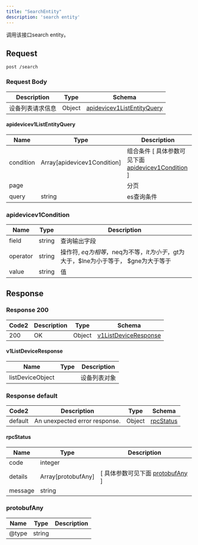 ```yaml
---
title: "SearchEntity"
description: 'search entity'
---
```



调用该接口search entity。



## Request


```
post /search
```







### Request Body


 
| Description | Type | Schema |
| ----------- | ------ | ------ |
| 设备列表请求信息 | Object | [apidevicev1ListEntityQuery](#apidevicev1ListEntityQuery) |

#### apidevicev1ListEntityQuery

| Name | Type | Description | 
| ---- | ---- | ----------- |         
| condition | Array[apidevicev1Condition] | 组合条件 [ 具体参数可见下面 [apidevicev1Condition](#apidevicev1Condition) ] |       
| page |  | 分页 |      
| query | string | es查询条件 |   


  
       
         
### apidevicev1Condition
| Name | Type | Description | 
| ---- | ---- | ----------- |     
| field | string | 查询输出字段 |      
| operator | string | 操作符, $eq为相等，$neq为不等，$lt为小于，$gt为大于，$lne为小于等于， $gne为大于等于 |      
| value | string | 值 |   


  
     
   
     
   
     
 
 


          
     
   
     
   
     
 
 





## Response



### Response  200

 
| Code2 | Description | Type | Schema |
| ---- | ----------- | ------ | ------ |
| 200 | OK | Object | [v1ListDeviceResponse](#v1ListDeviceResponse) |

#### v1ListDeviceResponse

| Name | Type | Description | 
| ---- | ---- | ----------- |     
| listDeviceObject |  | 设备列表对象 |   


  
     
 
 


 


### Response  default

 
| Code2 | Description | Type | Schema |
| ---- | ----------- | ------ | ------ |
| default | An unexpected error response. | Object | [rpcStatus](#rpcStatus) |

#### rpcStatus

| Name | Type | Description | 
| ---- | ---- | ----------- |     
| code | integer |  |          
| details | Array[protobufAny] |  [ 具体参数可见下面 [protobufAny](#protobufAny) ] |       
| message | string |  |   


  
     
   
       
         
### protobufAny
| Name | Type | Description | 
| ---- | ---- | ----------- |     
| @type | string |  |   


  
     
 
 


          
     
   
     
 
 


 


